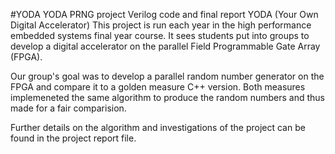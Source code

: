 #YODA
YODA PRNG project Verilog code and final report YODA (Your Own Digital Accelerator) 
This project is run each year in the high performance embedded systems final year course. 
It sees students put into groups to develop a digital accelerator on the parallel Field Programmable Gate Array (FPGA).

Our group's goal was to develop a parallel random number generator on the FPGA and compare it to a golden measure C++ version. 
Both measures implemeneted the same algorithm to produce the random numbers and thus made for a fair comparision.

Further details on the algorithm and investigations of the project can be found in the project report file.
